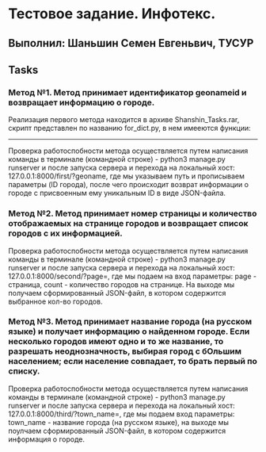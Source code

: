 # Тестовое задание. Инфотекс.
## Выполнил: Шаньшин Семен Евгеньвич, ТУСУР

## Tasks 

### Метод №1. Метод принимает идентификатор geonameid и возвращает информацию о городе.

Реализация первого метода находится в архиве Shanshin_Tasks.rar, скрипт представлен по названию for_dict.py, в нем имееются функции:

**** ****

Проверка работоспобности метода осуществляется путем написания команды в терминале (командной строке) - python3 manage.py runserver и после запуска сервера и перехода на локальный хост: 127.0.0.1:8000/first/?geoname, где мы указываем путь и прописываем параметры (ID города), после чего происходит возврат информации о городе с присвоенным ему уникальным ID в виде JSON-файла.

### Метод №2. Метод принимает номер страницы и количество отображаемых на странице городов и возвращает список городов с их информацией. 

Проверка работоспобности метода осуществляется путем написания команды в терминале (командной строке) - python3 manage.py runserver и после запуска сервера и  перехода на локальный хост: 127.0.0.1:8000/second/?page=, где мы подаем на вход параметры: page - страница, count - количество городов на странице. 
На выходе мы получаем сформированный JSON-файл, в котором содержится выбранное кол-во городов.

### Метод №3. Метод принимает название города (на русском языке) и получает информацию о найденном городе. Если несколько городов имеют одно и то же название, то разрешать неоднозначность, выбирая город с бОльшим населением; если население совпадает, то брать первый по списку.

Проверка работоспобности метода осуществляется путем написания команды в терминале (командной строке) - python3 manage.py runserver и после запуска сервера и  перехода на локальный хост: 127.0.0.1:8000/third/?town_name=, где мы подаем вход параметры: town_name - название города (на русском языке), на выходе мы поулчаем сформированный JSON-файл, в котором содержится информация о городе.

